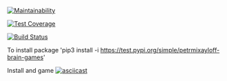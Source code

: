 [![Maintainability](https://api.codeclimate.com/v1/badges/a99a88d28ad37a79dbf6/maintainability)](https://codeclimate.com/github/PetrMixayloff/python-project-lvl1/maintainability)

[![Test Coverage](https://api.codeclimate.com/v1/badges/a99a88d28ad37a79dbf6/test_coverage)](https://codeclimate.com/github/PetrMixayloff/python-project-lvl1/test_coverage)

[![Build Status](https://travis-ci.com/travis-ci/travis-web.svg?branch=master)](https://travis-ci.com/github/PetrMixayloff/python-project-lvl1)

To install package 
'pip3 install -i https://test.pypi.org/simple/petrmixayloff-brain-games'

Install and game 
[![asciicast](https://asciinema.org/a/v9B1vQlRWZgJyZCLYgPGpxqY3.svg)](https://asciinema.org/a/v9B1vQlRWZgJyZCLYgPGpxqY3)
